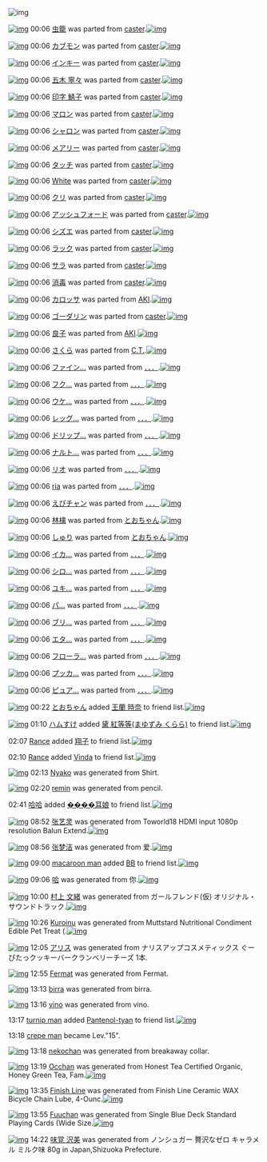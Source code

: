 ![img](http://gdrive-cdn.herokuapp.com/537b65a5bc09f0000721dda7/512px-barcode.png)

[![img](http://www.deviantsart.com/qf7rdf.png)](http://www.barcodekanojo.com/kanojo/71953/%E8%99%AB%E7%B1%A0) 00:06 [虫籠](http://www.barcodekanojo.com/kanojo/71953/%E8%99%AB%E7%B1%A0) was parted from [caster](http://www.barcodekanojo.com/kanojo/71953/%E8%99%AB%E7%B1%A0).[![img](http://www.deviantsart.com/n3nut1.jpeg)](http://www.barcodekanojo.com/user/240377/caster) 

[![img](http://www.deviantsart.com/1he8kq2.png)](http://www.barcodekanojo.com/kanojo/1045494/%E3%82%AB%E3%83%96%E3%83%A2%E3%83%B3) 00:06 [カブモン](http://www.barcodekanojo.com/kanojo/1045494/%E3%82%AB%E3%83%96%E3%83%A2%E3%83%B3) was parted from [caster](http://www.barcodekanojo.com/kanojo/1045494/%E3%82%AB%E3%83%96%E3%83%A2%E3%83%B3).[![img](http://www.deviantsart.com/n3nut1.jpeg)](http://www.barcodekanojo.com/user/240377/caster) 

[![img](http://www.deviantsart.com/24ff07s.png)](http://www.barcodekanojo.com/kanojo/968/%E3%82%A4%E3%83%B3%E3%82%AD%E3%83%BC) 00:06 [インキー](http://www.barcodekanojo.com/kanojo/968/%E3%82%A4%E3%83%B3%E3%82%AD%E3%83%BC) was parted from [caster](http://www.barcodekanojo.com/kanojo/968/%E3%82%A4%E3%83%B3%E3%82%AD%E3%83%BC).[![img](http://www.deviantsart.com/n3nut1.jpeg)](http://www.barcodekanojo.com/user/240377/caster) 

[![img](http://www.deviantsart.com/2hp4adk.png)](http://www.barcodekanojo.com/kanojo/561780/%E4%BA%94%E6%9C%A8%20%E5%AF%A7%E3%80%85) 00:06 [五木 寧々](http://www.barcodekanojo.com/kanojo/561780/%E4%BA%94%E6%9C%A8%20%E5%AF%A7%E3%80%85) was parted from [caster](http://www.barcodekanojo.com/kanojo/561780/%E4%BA%94%E6%9C%A8%20%E5%AF%A7%E3%80%85).[![img](http://www.deviantsart.com/n3nut1.jpeg)](http://www.barcodekanojo.com/user/240377/caster) 

[![img](http://www.deviantsart.com/2csp8bl.png)](http://www.barcodekanojo.com/kanojo/554619/%E5%8D%B0%E5%AD%97%20%E9%AF%96%E5%AD%90) 00:06 [印字 鯖子](http://www.barcodekanojo.com/kanojo/554619/%E5%8D%B0%E5%AD%97%20%E9%AF%96%E5%AD%90) was parted from [caster](http://www.barcodekanojo.com/kanojo/554619/%E5%8D%B0%E5%AD%97%20%E9%AF%96%E5%AD%90).[![img](http://www.deviantsart.com/n3nut1.jpeg)](http://www.barcodekanojo.com/user/240377/caster) 

[![img](http://www.deviantsart.com/ga5lc7.png)](http://www.barcodekanojo.com/kanojo/589228/%E3%83%9E%E3%83%AD%E3%83%B3) 00:06 [マロン](http://www.barcodekanojo.com/kanojo/589228/%E3%83%9E%E3%83%AD%E3%83%B3) was parted from [caster](http://www.barcodekanojo.com/kanojo/589228/%E3%83%9E%E3%83%AD%E3%83%B3).[![img](http://www.deviantsart.com/n3nut1.jpeg)](http://www.barcodekanojo.com/user/240377/caster) 

[![img](http://www.deviantsart.com/1b7lnjt.png)](http://www.barcodekanojo.com/kanojo/577353/%E3%82%B7%E3%83%A3%E3%83%AD%E3%83%B3) 00:06 [シャロン](http://www.barcodekanojo.com/kanojo/577353/%E3%82%B7%E3%83%A3%E3%83%AD%E3%83%B3) was parted from [caster](http://www.barcodekanojo.com/kanojo/577353/%E3%82%B7%E3%83%A3%E3%83%AD%E3%83%B3).[![img](http://www.deviantsart.com/n3nut1.jpeg)](http://www.barcodekanojo.com/user/240377/caster) 

[![img](http://www.deviantsart.com/136950r.png)](http://www.barcodekanojo.com/kanojo/575220/%E3%83%A1%E3%82%A2%E3%83%AA%E3%83%BC) 00:06 [メアリー](http://www.barcodekanojo.com/kanojo/575220/%E3%83%A1%E3%82%A2%E3%83%AA%E3%83%BC) was parted from [caster](http://www.barcodekanojo.com/kanojo/575220/%E3%83%A1%E3%82%A2%E3%83%AA%E3%83%BC).[![img](http://www.deviantsart.com/n3nut1.jpeg)](http://www.barcodekanojo.com/user/240377/caster) 

[![img](http://www.deviantsart.com/3bjsvnd.png)](http://www.barcodekanojo.com/kanojo/577550/%E3%82%BF%E3%83%83%E3%83%81) 00:06 [タッチ](http://www.barcodekanojo.com/kanojo/577550/%E3%82%BF%E3%83%83%E3%83%81) was parted from [caster](http://www.barcodekanojo.com/kanojo/577550/%E3%82%BF%E3%83%83%E3%83%81).[![img](http://www.deviantsart.com/n3nut1.jpeg)](http://www.barcodekanojo.com/user/240377/caster) 

[![img](http://www.deviantsart.com/2oqsepj.png)](http://www.barcodekanojo.com/kanojo/78505/White) 00:06 [White](http://www.barcodekanojo.com/kanojo/78505/White) was parted from [caster](http://www.barcodekanojo.com/kanojo/78505/White).[![img](http://www.deviantsart.com/n3nut1.jpeg)](http://www.barcodekanojo.com/user/240377/caster) 

[![img](http://www.deviantsart.com/392mldi.png)](http://www.barcodekanojo.com/kanojo/604805/%E3%82%AF%E3%83%AA) 00:06 [クリ](http://www.barcodekanojo.com/kanojo/604805/%E3%82%AF%E3%83%AA) was parted from [caster](http://www.barcodekanojo.com/kanojo/604805/%E3%82%AF%E3%83%AA).[![img](http://www.deviantsart.com/n3nut1.jpeg)](http://www.barcodekanojo.com/user/240377/caster) 

[![img](http://www.deviantsart.com/3fqbg8i.png)](http://www.barcodekanojo.com/kanojo/585115/%E3%82%A2%E3%83%83%E3%82%B7%E3%83%A5%E3%83%95%E3%82%A9%E3%83%BC%E3%83%89) 00:06 [アッシュフォード](http://www.barcodekanojo.com/kanojo/585115/%E3%82%A2%E3%83%83%E3%82%B7%E3%83%A5%E3%83%95%E3%82%A9%E3%83%BC%E3%83%89) was parted from [caster](http://www.barcodekanojo.com/kanojo/585115/%E3%82%A2%E3%83%83%E3%82%B7%E3%83%A5%E3%83%95%E3%82%A9%E3%83%BC%E3%83%89).[![img](http://www.deviantsart.com/n3nut1.jpeg)](http://www.barcodekanojo.com/user/240377/caster) 

[![img](http://www.deviantsart.com/1paksur.png)](http://www.barcodekanojo.com/kanojo/567164/%E3%82%B7%E3%82%BA%E3%82%A8) 00:06 [シズエ](http://www.barcodekanojo.com/kanojo/567164/%E3%82%B7%E3%82%BA%E3%82%A8) was parted from [caster](http://www.barcodekanojo.com/kanojo/567164/%E3%82%B7%E3%82%BA%E3%82%A8).[![img](http://www.deviantsart.com/n3nut1.jpeg)](http://www.barcodekanojo.com/user/240377/caster) 

[![img](http://www.deviantsart.com/29r2ng5.png)](http://www.barcodekanojo.com/kanojo/1200067/%E3%83%A9%E3%83%83%E3%82%AF) 00:06 [ラック](http://www.barcodekanojo.com/kanojo/1200067/%E3%83%A9%E3%83%83%E3%82%AF) was parted from [caster](http://www.barcodekanojo.com/kanojo/1200067/%E3%83%A9%E3%83%83%E3%82%AF).[![img](http://www.deviantsart.com/n3nut1.jpeg)](http://www.barcodekanojo.com/user/240377/caster) 

[![img](http://www.deviantsart.com/3h8gl57.png)](http://www.barcodekanojo.com/kanojo/1051536/%E3%82%B5%E3%83%A9) 00:06 [サラ](http://www.barcodekanojo.com/kanojo/1051536/%E3%82%B5%E3%83%A9) was parted from [caster](http://www.barcodekanojo.com/kanojo/1051536/%E3%82%B5%E3%83%A9).[![img](http://www.deviantsart.com/n3nut1.jpeg)](http://www.barcodekanojo.com/user/240377/caster) 

[![img](http://www.deviantsart.com/260noq8.png)](http://www.barcodekanojo.com/kanojo/541817/%E6%B6%88%E6%AF%92) 00:06 [消毒](http://www.barcodekanojo.com/kanojo/541817/%E6%B6%88%E6%AF%92) was parted from [caster](http://www.barcodekanojo.com/kanojo/541817/%E6%B6%88%E6%AF%92).[![img](http://www.deviantsart.com/n3nut1.jpeg)](http://www.barcodekanojo.com/user/240377/caster) 

[![img](http://www.deviantsart.com/kk7afl.png)](http://www.barcodekanojo.com/kanojo/271336/%E3%82%AB%E3%83%AD%E3%83%83%E3%82%B5) 00:06 [カロッサ](http://www.barcodekanojo.com/kanojo/271336/%E3%82%AB%E3%83%AD%E3%83%83%E3%82%B5) was parted from [AKI](http://www.barcodekanojo.com/kanojo/271336/%E3%82%AB%E3%83%AD%E3%83%83%E3%82%B5).[![img](http://www.deviantsart.com/1kc30mi.jpeg)](http://www.barcodekanojo.com/user/29842/AKI) 

[![img](http://www.deviantsart.com/19m2ibe.png)](http://www.barcodekanojo.com/kanojo/735028/%E3%82%B4%E3%83%BC%E3%83%80%E3%83%AA%E3%83%B3) 00:06 [ゴーダリン](http://www.barcodekanojo.com/kanojo/735028/%E3%82%B4%E3%83%BC%E3%83%80%E3%83%AA%E3%83%B3) was parted from [caster](http://www.barcodekanojo.com/kanojo/735028/%E3%82%B4%E3%83%BC%E3%83%80%E3%83%AA%E3%83%B3).[![img](http://www.deviantsart.com/n3nut1.jpeg)](http://www.barcodekanojo.com/user/240377/caster) 

[![img](http://www.deviantsart.com/3nd6eud.png)](http://www.barcodekanojo.com/kanojo/85266/%E8%89%AF%E5%AD%90) 00:06 [良子](http://www.barcodekanojo.com/kanojo/85266/%E8%89%AF%E5%AD%90) was parted from [AKI](http://www.barcodekanojo.com/kanojo/85266/%E8%89%AF%E5%AD%90).[![img](http://www.deviantsart.com/1kc30mi.jpeg)](http://www.barcodekanojo.com/user/29842/AKI) 

[![img](http://www.deviantsart.com/3uak6gg.png)](http://www.barcodekanojo.com/kanojo/2459048/%E3%81%95%E3%81%8F%E3%82%89) 00:06 [さくら](http://www.barcodekanojo.com/kanojo/2459048/%E3%81%95%E3%81%8F%E3%82%89) was parted from [C.T.](http://www.barcodekanojo.com/kanojo/2459048/%E3%81%95%E3%81%8F%E3%82%89).[![img](http://www.deviantsart.com/fhrc6a.jpeg)](http://www.barcodekanojo.com/user/272165/C.T.) 

[![img](http://www.deviantsart.com/2n6jths.png)](http://www.barcodekanojo.com/kanojo/2854590/%E3%83%95%E3%82%A1%E3%82%A4%E3%83%B3%E2%80%A6) 00:06 [ファイン…](http://www.barcodekanojo.com/kanojo/2854590/%E3%83%95%E3%82%A1%E3%82%A4%E3%83%B3%E2%80%A6) was parted from [．．．](http://www.barcodekanojo.com/kanojo/2854590/%E3%83%95%E3%82%A1%E3%82%A4%E3%83%B3%E2%80%A6).[![img](http://www.deviantsart.com/2m9kvrv.jpeg)](http://www.barcodekanojo.com/user/207315/%EF%BC%8E%EF%BC%8E%EF%BC%8E) 

[![img](http://www.deviantsart.com/2kevott.png)](http://www.barcodekanojo.com/kanojo/2874306/%E3%83%95%E3%82%AF%E2%80%A6) 00:06 [フク…](http://www.barcodekanojo.com/kanojo/2874306/%E3%83%95%E3%82%AF%E2%80%A6) was parted from [．．．](http://www.barcodekanojo.com/kanojo/2874306/%E3%83%95%E3%82%AF%E2%80%A6).[![img](http://www.deviantsart.com/2m9kvrv.jpeg)](http://www.barcodekanojo.com/user/207315/%EF%BC%8E%EF%BC%8E%EF%BC%8E) 

[![img](http://www.deviantsart.com/1v5u1r3.png)](http://www.barcodekanojo.com/kanojo/2859693/%E3%82%A6%E3%82%B1%E2%80%A6) 00:06 [ウケ…](http://www.barcodekanojo.com/kanojo/2859693/%E3%82%A6%E3%82%B1%E2%80%A6) was parted from [．．．](http://www.barcodekanojo.com/kanojo/2859693/%E3%82%A6%E3%82%B1%E2%80%A6).[![img](http://www.deviantsart.com/2m9kvrv.jpeg)](http://www.barcodekanojo.com/user/207315/%EF%BC%8E%EF%BC%8E%EF%BC%8E) 

[![img](http://www.deviantsart.com/2sr04h1.png)](http://www.barcodekanojo.com/kanojo/2866442/%E3%83%AC%E3%83%83%E3%82%B0%E2%80%A6) 00:06 [レッグ…](http://www.barcodekanojo.com/kanojo/2866442/%E3%83%AC%E3%83%83%E3%82%B0%E2%80%A6) was parted from [．．．](http://www.barcodekanojo.com/kanojo/2866442/%E3%83%AC%E3%83%83%E3%82%B0%E2%80%A6).[![img](http://www.deviantsart.com/2m9kvrv.jpeg)](http://www.barcodekanojo.com/user/207315/%EF%BC%8E%EF%BC%8E%EF%BC%8E) 

[![img](http://www.deviantsart.com/c4kbv7.png)](http://www.barcodekanojo.com/kanojo/2854595/%E3%83%89%E3%83%AA%E3%83%83%E3%83%97%E2%80%A6) 00:06 [ドリップ…](http://www.barcodekanojo.com/kanojo/2854595/%E3%83%89%E3%83%AA%E3%83%83%E3%83%97%E2%80%A6) was parted from [．．．](http://www.barcodekanojo.com/kanojo/2854595/%E3%83%89%E3%83%AA%E3%83%83%E3%83%97%E2%80%A6).[![img](http://www.deviantsart.com/2m9kvrv.jpeg)](http://www.barcodekanojo.com/user/207315/%EF%BC%8E%EF%BC%8E%EF%BC%8E) 

[![img](http://www.deviantsart.com/2asus2g.png)](http://www.barcodekanojo.com/kanojo/2855942/%E3%83%8A%E3%83%AB%E3%83%88%E2%80%A6) 00:06 [ナルト…](http://www.barcodekanojo.com/kanojo/2855942/%E3%83%8A%E3%83%AB%E3%83%88%E2%80%A6) was parted from [．．．](http://www.barcodekanojo.com/kanojo/2855942/%E3%83%8A%E3%83%AB%E3%83%88%E2%80%A6).[![img](http://www.deviantsart.com/2m9kvrv.jpeg)](http://www.barcodekanojo.com/user/207315/%EF%BC%8E%EF%BC%8E%EF%BC%8E) 

[![img](http://www.deviantsart.com/1a9to5t.png)](http://www.barcodekanojo.com/kanojo/699150/%E3%83%AA%E3%82%AA) 00:06 [リオ](http://www.barcodekanojo.com/kanojo/699150/%E3%83%AA%E3%82%AA) was parted from [．．．](http://www.barcodekanojo.com/kanojo/699150/%E3%83%AA%E3%82%AA).[![img](http://www.deviantsart.com/2m9kvrv.jpeg)](http://www.barcodekanojo.com/user/207315/%EF%BC%8E%EF%BC%8E%EF%BC%8E) 

[![img](http://www.deviantsart.com/3ns3cug.png)](http://www.barcodekanojo.com/kanojo/690424/ria) 00:06 [ria](http://www.barcodekanojo.com/kanojo/690424/ria) was parted from [．．．](http://www.barcodekanojo.com/kanojo/690424/ria).[![img](http://www.deviantsart.com/2m9kvrv.jpeg)](http://www.barcodekanojo.com/user/207315/%EF%BC%8E%EF%BC%8E%EF%BC%8E) 

[![img](http://www.deviantsart.com/is125o.png)](http://www.barcodekanojo.com/kanojo/691564/%E3%81%88%E3%81%B3%E3%83%81%E3%83%A3%E3%83%B3) 00:06 [えびチャン](http://www.barcodekanojo.com/kanojo/691564/%E3%81%88%E3%81%B3%E3%83%81%E3%83%A3%E3%83%B3) was parted from [．．．](http://www.barcodekanojo.com/kanojo/691564/%E3%81%88%E3%81%B3%E3%83%81%E3%83%A3%E3%83%B3).[![img](http://www.deviantsart.com/2m9kvrv.jpeg)](http://www.barcodekanojo.com/user/207315/%EF%BC%8E%EF%BC%8E%EF%BC%8E) 

[![img](http://www.deviantsart.com/2934ubk.png)](http://www.barcodekanojo.com/kanojo/24674/%E6%9E%97%E6%AA%8E) 00:06 [林檎](http://www.barcodekanojo.com/kanojo/24674/%E6%9E%97%E6%AA%8E) was parted from [とおちゃん](http://www.barcodekanojo.com/kanojo/24674/%E6%9E%97%E6%AA%8E).[![img](http://www.deviantsart.com/1rkj0cl.jpeg)](http://www.barcodekanojo.com/user/11892/%E3%81%A8%E3%81%8A%E3%81%A1%E3%82%83%E3%82%93) 

[![img](http://www.deviantsart.com/3l9gnnf.png)](http://www.barcodekanojo.com/kanojo/206441/%E3%81%97%E3%82%85%E3%82%8A) 00:06 [しゅり](http://www.barcodekanojo.com/kanojo/206441/%E3%81%97%E3%82%85%E3%82%8A) was parted from [とおちゃん](http://www.barcodekanojo.com/kanojo/206441/%E3%81%97%E3%82%85%E3%82%8A).[![img](http://www.deviantsart.com/1rkj0cl.jpeg)](http://www.barcodekanojo.com/user/11892/%E3%81%A8%E3%81%8A%E3%81%A1%E3%82%83%E3%82%93) 

[![img](http://www.deviantsart.com/1eneo2h.png)](http://www.barcodekanojo.com/kanojo/2862933/%E3%82%A4%E3%82%AB%E2%80%A6) 00:06 [イカ…](http://www.barcodekanojo.com/kanojo/2862933/%E3%82%A4%E3%82%AB%E2%80%A6) was parted from [．．．](http://www.barcodekanojo.com/kanojo/2862933/%E3%82%A4%E3%82%AB%E2%80%A6).[![img](http://www.deviantsart.com/2m9kvrv.jpeg)](http://www.barcodekanojo.com/user/207315/%EF%BC%8E%EF%BC%8E%EF%BC%8E) 

[![img](http://www.deviantsart.com/114obs2.png)](http://www.barcodekanojo.com/kanojo/2870728/%E3%82%B7%E3%83%AD%E2%80%A6) 00:06 [シロ…](http://www.barcodekanojo.com/kanojo/2870728/%E3%82%B7%E3%83%AD%E2%80%A6) was parted from [．．．](http://www.barcodekanojo.com/kanojo/2870728/%E3%82%B7%E3%83%AD%E2%80%A6).[![img](http://www.deviantsart.com/2m9kvrv.jpeg)](http://www.barcodekanojo.com/user/207315/%EF%BC%8E%EF%BC%8E%EF%BC%8E) 

[![img](http://www.deviantsart.com/281v932.png)](http://www.barcodekanojo.com/kanojo/2861080/%E3%83%A6%E3%82%AD%E2%80%A6) 00:06 [ユキ…](http://www.barcodekanojo.com/kanojo/2861080/%E3%83%A6%E3%82%AD%E2%80%A6) was parted from [．．．](http://www.barcodekanojo.com/kanojo/2861080/%E3%83%A6%E3%82%AD%E2%80%A6).[![img](http://www.deviantsart.com/2m9kvrv.jpeg)](http://www.barcodekanojo.com/user/207315/%EF%BC%8E%EF%BC%8E%EF%BC%8E) 

[![img](http://www.deviantsart.com/27c3je0.png)](http://www.barcodekanojo.com/kanojo/2862130/%E3%83%91%E2%80%A6) 00:06 [パ…](http://www.barcodekanojo.com/kanojo/2862130/%E3%83%91%E2%80%A6) was parted from [．．．](http://www.barcodekanojo.com/kanojo/2862130/%E3%83%91%E2%80%A6).[![img](http://www.deviantsart.com/2m9kvrv.jpeg)](http://www.barcodekanojo.com/user/207315/%EF%BC%8E%EF%BC%8E%EF%BC%8E) 

[![img](http://www.deviantsart.com/13g85v9.png)](http://www.barcodekanojo.com/kanojo/2859989/%E3%83%96%E3%83%AA%E2%80%A6) 00:06 [ブリ…](http://www.barcodekanojo.com/kanojo/2859989/%E3%83%96%E3%83%AA%E2%80%A6) was parted from [．．．](http://www.barcodekanojo.com/kanojo/2859989/%E3%83%96%E3%83%AA%E2%80%A6).[![img](http://www.deviantsart.com/2m9kvrv.jpeg)](http://www.barcodekanojo.com/user/207315/%EF%BC%8E%EF%BC%8E%EF%BC%8E) 

[![img](http://www.deviantsart.com/1ihqmjt.png)](http://www.barcodekanojo.com/kanojo/2877671/%E3%82%A8%E3%82%BF%E2%80%A6) 00:06 [エタ…](http://www.barcodekanojo.com/kanojo/2877671/%E3%82%A8%E3%82%BF%E2%80%A6) was parted from [．．．](http://www.barcodekanojo.com/kanojo/2877671/%E3%82%A8%E3%82%BF%E2%80%A6).[![img](http://www.deviantsart.com/2m9kvrv.jpeg)](http://www.barcodekanojo.com/user/207315/%EF%BC%8E%EF%BC%8E%EF%BC%8E) 

[![img](http://www.deviantsart.com/4ei0lu.png)](http://www.barcodekanojo.com/kanojo/2870151/%E3%83%95%E3%83%AD%E3%83%BC%E3%83%A9%E2%80%A6) 00:06 [フローラ…](http://www.barcodekanojo.com/kanojo/2870151/%E3%83%95%E3%83%AD%E3%83%BC%E3%83%A9%E2%80%A6) was parted from [．．．](http://www.barcodekanojo.com/kanojo/2870151/%E3%83%95%E3%83%AD%E3%83%BC%E3%83%A9%E2%80%A6).[![img](http://www.deviantsart.com/2m9kvrv.jpeg)](http://www.barcodekanojo.com/user/207315/%EF%BC%8E%EF%BC%8E%EF%BC%8E) 

[![img](http://www.deviantsart.com/3dvuk89.png)](http://www.barcodekanojo.com/kanojo/2605386/%E3%83%97%E3%83%83%E3%82%AB%E2%80%A6) 00:06 [プッカ…](http://www.barcodekanojo.com/kanojo/2605386/%E3%83%97%E3%83%83%E3%82%AB%E2%80%A6) was parted from [．．．](http://www.barcodekanojo.com/kanojo/2605386/%E3%83%97%E3%83%83%E3%82%AB%E2%80%A6).[![img](http://www.deviantsart.com/2m9kvrv.jpeg)](http://www.barcodekanojo.com/user/207315/%EF%BC%8E%EF%BC%8E%EF%BC%8E) 

[![img](http://www.deviantsart.com/do6j04.png)](http://www.barcodekanojo.com/kanojo/2617254/%E3%83%94%E3%83%A5%E3%82%A2%E2%80%A6) 00:06 [ピュア…](http://www.barcodekanojo.com/kanojo/2617254/%E3%83%94%E3%83%A5%E3%82%A2%E2%80%A6) was parted from [．．．](http://www.barcodekanojo.com/kanojo/2617254/%E3%83%94%E3%83%A5%E3%82%A2%E2%80%A6).[![img](http://www.deviantsart.com/2m9kvrv.jpeg)](http://www.barcodekanojo.com/user/207315/%EF%BC%8E%EF%BC%8E%EF%BC%8E) 

[![img](http://www.deviantsart.com/1rkj0cl.jpeg)](http://www.barcodekanojo.com/user/11892/%E3%81%A8%E3%81%8A%E3%81%A1%E3%82%83%E3%82%93) 00:22 [とおちゃん](http://www.barcodekanojo.com/user/11892/%E3%81%A8%E3%81%8A%E3%81%A1%E3%82%83%E3%82%93) added [王蘭 時奈](http://www.barcodekanojo.com/kanojo/2377915/%E7%8E%8B%E8%98%AD%20%E6%99%82%E5%A5%88) to friend list.[![img](http://www.deviantsart.com/2bn7ip7.png)](http://www.barcodekanojo.com/kanojo/2377915/%E7%8E%8B%E8%98%AD%20%E6%99%82%E5%A5%88) 

[![img](http://www.deviantsart.com/3ueb4vl.jpeg)](http://www.barcodekanojo.com/user/31615/%E3%83%8F%E3%83%A0%E3%81%99%E3%81%91) 01:10 [ハムすけ](http://www.barcodekanojo.com/user/31615/%E3%83%8F%E3%83%A0%E3%81%99%E3%81%91) added [黛 紅等等(まゆずみ くらら)](http://www.barcodekanojo.com/kanojo/2145759/%E9%BB%9B%20%E7%B4%85%E7%AD%89%E7%AD%89%28%E3%81%BE%E3%82%86%E3%81%9A%E3%81%BF%20%E3%81%8F%E3%82%89%E3%82%89%29) to friend list.[![img](http://www.deviantsart.com/2vd671t.png)](http://www.barcodekanojo.com/kanojo/2145759/%E9%BB%9B%20%E7%B4%85%E7%AD%89%E7%AD%89%28%E3%81%BE%E3%82%86%E3%81%9A%E3%81%BF%20%E3%81%8F%E3%82%89%E3%82%89%29) 

02:07 [Rance](http://www.barcodekanojo.com/user/499839/Rance) added [翔子](http://www.barcodekanojo.com/kanojo/3074403/%E7%BF%94%E5%AD%90) to friend list.[![img](http://www.deviantsart.com/1mjnhl.png)](http://www.barcodekanojo.com/kanojo/3074403/%E7%BF%94%E5%AD%90) 

02:10 [Rance](http://www.barcodekanojo.com/user/499839/Rance) added [Vinda](http://www.barcodekanojo.com/kanojo/3115931/Vinda) to friend list.[![img](http://www.deviantsart.com/fg8jhd.png)](http://www.barcodekanojo.com/kanojo/3115931/Vinda) 

[![img](http://www.deviantsart.com/2i16ejk.png)](http://www.barcodekanojo.com/kanojo/3192027/Nyako) 02:13 [Nyako](http://www.barcodekanojo.com/kanojo/3192027/Nyako) was generated from Shirt.

[![img](http://www.deviantsart.com/cv7up4.png)](http://www.barcodekanojo.com/kanojo/3192028/remin) 02:20 [remin](http://www.barcodekanojo.com/kanojo/3192028/remin) was generated from pencil.

02:41 [哈哈](http://www.barcodekanojo.com/user/499841/%E5%93%88%E5%93%88) added [����耳娘](http://www.barcodekanojo.com/kanojo/2786488/%EF%BF%BD%EF%BF%BD%EF%BF%BD%EF%BF%BD%E8%80%B3%E5%A8%98) to friend list.[![img](http://www.deviantsart.com/1nkqarh.png)](http://www.barcodekanojo.com/kanojo/2786488/%EF%BF%BD%EF%BF%BD%EF%BF%BD%EF%BF%BD%E8%80%B3%E5%A8%98) 

[![img](http://www.deviantsart.com/1ojvr5g.png)](http://www.barcodekanojo.com/kanojo/3192029/%E5%BC%A0%E8%89%BA%E7%81%B5) 08:52 [张艺灵](http://www.barcodekanojo.com/kanojo/3192029/%E5%BC%A0%E8%89%BA%E7%81%B5) was generated from Toworld18 HDMI input 1080p resolution Balun Extend.[![img](http://www.deviantsart.com/ojvlv1.jpeg)](http://www.barcodekanojo.com/product_images/barcode/6016733/1422057092/Toworld18%20HDMI%20input%201080p%20resolution%20Balun%20Extend.jpg) 

[![img](http://www.deviantsart.com/3a9d669.png)](http://www.barcodekanojo.com/kanojo/3192030/%E5%BC%A0%E6%A2%A6%E6%B4%81) 08:56 [张梦洁](http://www.barcodekanojo.com/kanojo/3192030/%E5%BC%A0%E6%A2%A6%E6%B4%81) was generated from 爱.[![img](http://www.deviantsart.com/msmk1r.jpeg)](http://www.barcodekanojo.com/product_images/barcode/6016734/1422057384/%E7%88%B1.jpg) 

[![img](http://www.deviantsart.com/3ddr9u4.jpeg)](http://www.barcodekanojo.com/user/499845/macaroon%20man) 09:00 [macaroon man](http://www.barcodekanojo.com/user/499845/macaroon%20man) added [BB](http://www.barcodekanojo.com/kanojo/1913349/BB) to friend list.[![img](http://www.deviantsart.com/49nvkh.png)](http://www.barcodekanojo.com/kanojo/1913349/BB) 

[![img](http://www.deviantsart.com/2900osc.png)](http://www.barcodekanojo.com/kanojo/3192031/%E5%93%88) 09:06 [哈](http://www.barcodekanojo.com/kanojo/3192031/%E5%93%88) was generated from 你.[![img](http://www.deviantsart.com/3gutlbo.jpeg)](http://www.barcodekanojo.com/product_images/barcode/6016736/1422057944/50x50x,PE4,PBD,PA0.jpg,qw=88,ah=88.pagespeed.ic.-Z0XPyvrNt.jpg) 

[![img](http://www.deviantsart.com/1u7s1oh.png)](http://www.barcodekanojo.com/kanojo/3192032/%E6%9D%91%E4%B8%8A%20%E6%96%87%E7%B7%92) 10:00 [村上 文緒](http://www.barcodekanojo.com/kanojo/3192032/%E6%9D%91%E4%B8%8A%20%E6%96%87%E7%B7%92) was generated from ガールフレンド(仮)  オリジナル・サウンドトラック.[![img](http://www.deviantsart.com/37mrp8f.jpeg)](http://www.barcodekanojo.com/product_images/barcode/6016737/1422061186/%E3%82%AC%E3%83%BC%E3%83%AB%E3%83%95%E3%83%AC%E3%83%B3%E3%83%89%28%E4%BB%AE%29%20%20%E3%82%AA%E3%83%AA%E3%82%B8%E3%83%8A%E3%83%AB%E3%83%BB%E3%82%B5%E3%82%A6%E3%83%B3%E3%83%89%E3%83%88%E3%83%A9%E3%83%83%E3%82%AF.jpg) 

[![img](http://www.deviantsart.com/15uusq7.png)](http://www.barcodekanojo.com/kanojo/3192033/Kuroinu) 10:26 [Kuroinu](http://www.barcodekanojo.com/kanojo/3192033/Kuroinu) was generated from Muttstard Nutritional Condiment Edible Pet Treat (.[![img](http://www.deviantsart.com/10qbgmg.jpeg)](http://www.barcodekanojo.com/product_images/barcode/6016738/1422062802/Muttstard%20Nutritional%20Condiment%20Edible%20Pet%20Treat%20%28.jpg) 

[![img](http://www.deviantsart.com/3fa56oo.png)](http://www.barcodekanojo.com/kanojo/3192034/%E3%82%A2%E3%83%AA%E3%82%B9) 12:05 [アリス](http://www.barcodekanojo.com/kanojo/3192034/%E3%82%A2%E3%83%AA%E3%82%B9) was generated from ナリスアップコスメティックス ぐーぴたっクッキーバークランベリーチーズ 1本.

[![img](http://www.deviantsart.com/a1rgjl.png)](http://www.barcodekanojo.com/kanojo/3192035/Fermat) 12:55 [Fermat](http://www.barcodekanojo.com/kanojo/3192035/Fermat) was generated from Fermat.

[![img](http://www.deviantsart.com/1criop.png)](http://www.barcodekanojo.com/kanojo/3192036/birra) 13:13 [birra](http://www.barcodekanojo.com/kanojo/3192036/birra) was generated from birra.

[![img](http://www.deviantsart.com/17hsc7t.png)](http://www.barcodekanojo.com/kanojo/3192037/vino) 13:16 [vino](http://www.barcodekanojo.com/kanojo/3192037/vino) was generated from vino.

13:17 [turnip man](http://www.barcodekanojo.com/user/499849/turnip%20man) added [Pantenol-tyan](http://www.barcodekanojo.com/kanojo/2471951/Pantenol-tyan) to friend list.[![img](http://www.deviantsart.com/2knsgmi.png)](http://www.barcodekanojo.com/kanojo/2471951/Pantenol-tyan) 

13:18 [crepe man](http://www.barcodekanojo.com/user/441787/crepe%20man) became Lev."15".

[![img](http://www.deviantsart.com/3675974.png)](http://www.barcodekanojo.com/kanojo/3192038/nekochan) 13:18 [nekochan](http://www.barcodekanojo.com/kanojo/3192038/nekochan) was generated from breakaway collar.

[![img](http://www.deviantsart.com/28mlqgm.png)](http://www.barcodekanojo.com/kanojo/3192039/Occhan) 13:19 [Occhan](http://www.barcodekanojo.com/kanojo/3192039/Occhan) was generated from Honest Tea Certified Organic, Honey Green Tea, Fam.[![img](http://www.deviantsart.com/1mg8gas.jpeg)](http://www.barcodekanojo.com/product_images/barcode/6016745/1422073092/Honest%20Tea%20Certified%20Organic%2C%20Honey%20Green%20Tea%2C%20Fam.jpg) 

[![img](http://www.deviantsart.com/1t6li15.png)](http://www.barcodekanojo.com/kanojo/3192040/Finish%20Line) 13:35 [Finish Line](http://www.barcodekanojo.com/kanojo/3192040/Finish%20Line) was generated from Finish Line Ceramic WAX Bicycle Chain Lube, 4-Ounc.[![img](http://www.deviantsart.com/2h3tnc2.jpeg)](http://www.barcodekanojo.com/product_images/barcode/6016746/1422074052/Finish%20Line%20Ceramic%20WAX%20Bicycle%20Chain%20Lube%2C%204-Ounc.jpg) 

[![img](http://www.deviantsart.com/39l2bue.png)](http://www.barcodekanojo.com/kanojo/3192041/Fuuchan) 13:55 [Fuuchan](http://www.barcodekanojo.com/kanojo/3192041/Fuuchan) was generated from Single Blue Deck Standard Playing Cards (Wide Size.[![img](http://www.deviantsart.com/1p8mbhr.jpeg)](http://www.barcodekanojo.com/product_images/barcode/6016747/1422075267/50x50xSingle,P20Blue,P20Deck,P20Standard,P20Playing,P20Cards,P20,P28Wide,P20Size.jpg,qw=88,ah=88.pagespeed.ic.1jk8qZ6cab.jpg) 

[![img](http://www.deviantsart.com/2oq1f3.png)](http://www.barcodekanojo.com/kanojo/3192042/%E5%91%B3%E8%A6%9A%20%E6%B2%A2%E7%BE%8E) 14:22 [味覚 沢美](http://www.barcodekanojo.com/kanojo/3192042/%E5%91%B3%E8%A6%9A%20%E6%B2%A2%E7%BE%8E) was generated from ノンシュガー 贅沢なゼロ キャラメル ミルク味 80g in Japan,Shizuoka Prefecture.


